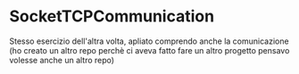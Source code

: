 # SocketTCPCommunication
Stesso esercizio dell'altra volta, apliato comprendo anche la comunicazione (ho creato un altro repo perchè ci aveva fatto fare un altro progetto pensavo volesse anche un altro repo)
